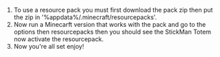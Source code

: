 1. To use a resource pack you must first download the pack zip then put the zip in '%appdata%/.minecraft/resourcepacks'.
2. Now run a Minecarft version that works with the pack and go to the options then resourcepacks then you should see the StickMan Totem now activate the resourcepack.
3. Now you're all set enjoy!

